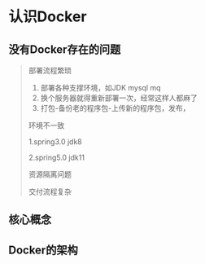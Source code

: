 # 认识Docker

## 没有Docker存在的问题

> 部署流程繁琐
>
> 1. 部署各种支撑环境，如JDK  mysql  mq
> 2. 换个服务器就得重新部署一次，经常这样人都麻了
> 3. 打包-备份老的程序包-上传新的程序包，发布，
>
> 环境不一致
>
> 1.spring3.0  jdk8
>
> 2.spring5.0  jdk11
>
> 资源隔离问题
>
> 交付流程复杂

## 核心概念

## Docker的架构
